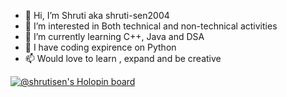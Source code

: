 - 👋 Hi, I’m Shruti aka shruti-sen2004
- 👀 I’m interested in Both technical and non-technical activities
- 🌱 I’m currently learning C++, Java and DSA
- 💞️ I have coding expirence on Python
- 📫 Would love to learn , expand and be creative

[![@shrutisen's Holopin board](https://holopin.me/shrutisen)](https://holopin.io/@shrutisen)

<!---
shruti-sen2004/shruti-sen2004 is a ✨ special ✨ repository because its `README.md` (this file) appears on your GitHub profile.
You can click the Preview link to take a look at your changes.
--->
